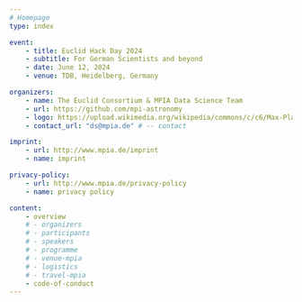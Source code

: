 ```yaml
---
# Homepage
type: index

event:
    - title: Euclid Hack Day 2024
    - subtitle: For German Scientists and beyond
    - date: June 12, 2024
    - venue: TDB, Heidelberg, Germany

organizers:
    - name: The Euclid Consortium & MPIA Data Science Team
    - url: https://github.com/mpi-astronomy
    - logo: https://upload.wikimedia.org/wikipedia/commons/c/c6/Max-Planck-Institut_f%C3%BCr_Astronomie_Logo.svg  # -- MPIA logo
    - contact_url: "ds@mpia.de" # -- contact

imprint:
    - url: http://www.mpia.de/imprint
    - name: imprint

privacy-policy:
    - url: http://www.mpia.de/privacy-policy
    - name: privacy policy

content:
    - overview
    # - organizers
    # - participants
    # - speakers
    # - programme
    # - venue-mpia
    # - logistics
    # - travel-mpia
    - code-of-conduct
---
```

